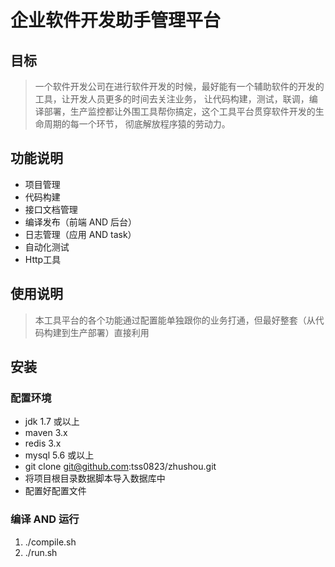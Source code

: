 # 企业软件开发助手管理平台

## 目标
> 一个软件开发公司在进行软件开发的时候，最好能有一个辅助软件的开发的工具，让开发人员更多的时间去关注业务，
让代码构建，测试，联调，编译部署，生产监控都让外围工具帮你搞定，这个工具平台贯穿软件开发的生命周期的每一个环节，
彻底解放程序猿的劳动力。

## 功能说明
* 项目管理
* 代码构建
* 接口文档管理
* 编译发布（前端 AND 后台）
* 日志管理（应用 AND task）
* 自动化测试
* Http工具

## 使用说明
> 本工具平台的各个功能通过配置能单独跟你的业务打通，但最好整套（从代码构建到生产部署）直接利用

## 安装
### 配置环境
* jdk 1.7 或以上
* maven 3.x
* redis 3.x
* mysql 5.6 或以上
* git clone git@github.com:tss0823/zhushou.git
* 将项目根目录数据脚本导入数据库中
* 配置好配置文件 

### 编译 AND 运行
1. ./compile.sh 
2. ./run.sh


